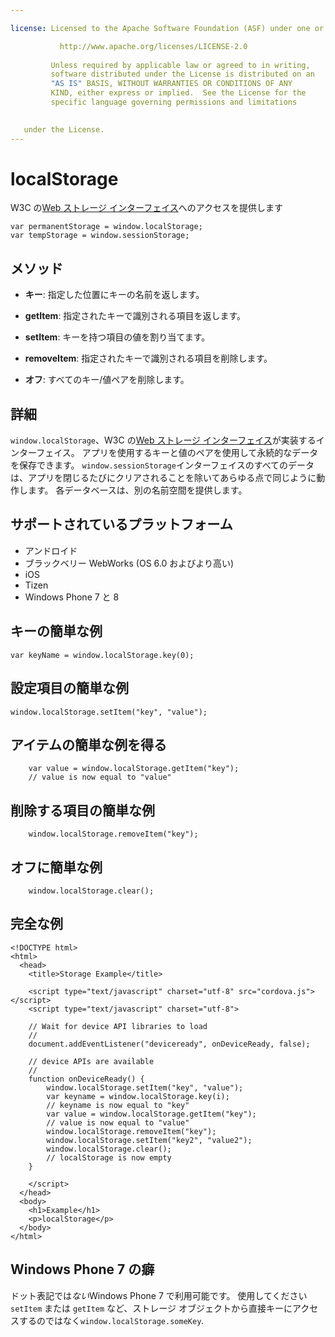 ```yaml
---

license: Licensed to the Apache Software Foundation (ASF) under one or more contributor license agreements. See the NOTICE file distributed with this work for additional information regarding copyright ownership. The ASF licenses this file to you under the Apache License, Version 2.0 (the "License"); you may not use this file except in compliance with the License. You may obtain a copy of the License at

           http://www.apache.org/licenses/LICENSE-2.0
    
         Unless required by applicable law or agreed to in writing,
         software distributed under the License is distributed on an
         "AS IS" BASIS, WITHOUT WARRANTIES OR CONDITIONS OF ANY
         KIND, either express or implied.  See the License for the
         specific language governing permissions and limitations
    

   under the License.
---
```


# localStorage

W3C の[Web ストレージ インターフェイス][1]へのアクセスを提供します

 [1]: http://dev.w3.org/html5/webstorage/#the-localstorage-attribute

    var permanentStorage = window.localStorage;
    var tempStorage = window.sessionStorage;
    

## メソッド

*   **キー**: 指定した位置にキーの名前を返します。

*   **getItem**: 指定されたキーで識別される項目を返します。

*   **setItem**: キーを持つ項目の値を割り当てます。

*   **removeItem**: 指定されたキーで識別される項目を削除します。

*   **オフ**: すべてのキー/値ペアを削除します。

## 詳細

`window.localStorage`、W3C の[Web ストレージ インターフェイス][2]が実装するインターフェイス。 アプリを使用するキーと値のペアを使用して永続的なデータを保存できます。 `window.sessionStorage`インターフェイスのすべてのデータは、アプリを閉じるたびにクリアされることを除いてあらゆる点で同じように動作します。 各データベースは、別の名前空間を提供します。

 [2]: http://dev.w3.org/html5/webstorage/

## サポートされているプラットフォーム

*   アンドロイド
*   ブラックベリー WebWorks (OS 6.0 およびより高い)
*   iOS
*   Tizen
*   Windows Phone 7 と 8

## キーの簡単な例

    var keyName = window.localStorage.key(0);
    

## 設定項目の簡単な例

    window.localStorage.setItem("key", "value");
    

## アイテムの簡単な例を得る

        var value = window.localStorage.getItem("key");
        // value is now equal to "value"
    

## 削除する項目の簡単な例

        window.localStorage.removeItem("key");
    

## オフに簡単な例

        window.localStorage.clear();
    

## 完全な例

    <!DOCTYPE html>
    <html>
      <head>
        <title>Storage Example</title>
    
        <script type="text/javascript" charset="utf-8" src="cordova.js"></script>
        <script type="text/javascript" charset="utf-8">
    
        // Wait for device API libraries to load
        //
        document.addEventListener("deviceready", onDeviceReady, false);
    
        // device APIs are available
        //
        function onDeviceReady() {
            window.localStorage.setItem("key", "value");
            var keyname = window.localStorage.key(i);
            // keyname is now equal to "key"
            var value = window.localStorage.getItem("key");
            // value is now equal to "value"
            window.localStorage.removeItem("key");
            window.localStorage.setItem("key2", "value2");
            window.localStorage.clear();
            // localStorage is now empty
        }
    
        </script>
      </head>
      <body>
        <h1>Example</h1>
        <p>localStorage</p>
      </body>
    </html>
    

## Windows Phone 7 の癖

ドット表記では*ない*Windows Phone 7 で利用可能です。 使用してください `setItem` または `getItem` など、ストレージ オブジェクトから直接キーにアクセスするのではなく`window.localStorage.someKey`.
